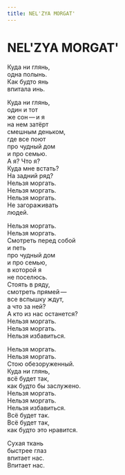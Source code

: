 ```yaml
---
title: NEL'ZYA MORGAT'
---
```


<h1>NEL'ZYA MORGAT'</h1>

<section>

Куда ни&nbsp;глянь,\
одна полынь.\
Как будто янь\
впитала инь.

Куда ни&nbsp;глянь,\
один и&nbsp;тот\
же&nbsp;сон&thinsp;&mdash;&thinsp;и&nbsp;я\
на&nbsp;нем затёрт\
смешным деньком,\
где все поют\
про чудный дом\
и&nbsp;про семью.\
А&nbsp;я? Что я?\
Куда мне встать?\
На&nbsp;задний ряд?\
Нельзя моргать.\
Нельзя моргать.\
Нельзя моргать.\
Не&nbsp;загораживать\
людей.

Нельзя моргать.\
Нельзя моргать.\
Смотреть перед собой\
и&nbsp;петь\
про чудный дом\
и&nbsp;про семью,\
в&nbsp;которой я\
не&nbsp;поселюсь.\
Стоять в&nbsp;ряду,\
смотреть прямей&thinsp;&mdash;&thinsp;\
все вспышку ждут,\
а&nbsp;что за&nbsp;ней?\
А&nbsp;кто из&nbsp;нас останется?\
Нельзя моргать.\
Нельзя моргать.\
Нельзя избавиться.

Нельзя моргать.\
Нельзя моргать.\
Стою обезоруженный.\
Куда ни&nbsp;глянь,\
всё будет так,\
как будто&nbsp;бы заслужено.\
Нельзя моргать.\
Нельзя моргать.\
Нельзя избавиться.\
Всё будет так.\
Всё будет так,\
как будто это нравится.

Сухая ткань\
быстрее глаз\
впитает нас.\
Впитает нас.

</section>
